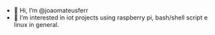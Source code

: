 - 👋 Hi, I’m @joaomateusferr
- 👀 I’m interested in iot projects using raspberry pi, bash/shell script e linux in general.

<!---
joaomateusferr/joaomateusferr is a ✨ special ✨ repository because its `README.md` (this file) appears on your GitHub profile.
You can click the Preview link to take a look at your changes.
--->

